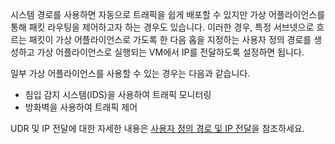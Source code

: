 시스템 경로를 사용하면 자동으로 트래픽을 쉽게 배포할 수 있지만 가상 어플라이언스를 통해 패킷 라우팅을 제어하고자 하는 경우도 있습니다. 이러한 경우, 특정 서브넷으로 흐르는 패킷이 가상 어플라이언스로 가도록 한 다음 홉을 지정하는 사용자 정의 경로를 생성하고 가상 어플라이언스로 실행되는 VM에서 IP를 전달하도록 설정하면 됩니다.

일부 가상 어플라이언스를 사용할 수 있는 경우는 다음과 같습니다.

- 침입 감지 시스템(IDS)을 사용하여 트래픽 모니터링
- 방화벽을 사용하여 트래픽 제어

UDR 및 IP 전달에 대한 자세한 내용은 [사용자 정의 경로 및 IP 전달](./virtual-networks-udr-overview.md)을 참조하세요.

<!---HONumber=Oct15_HO3-->